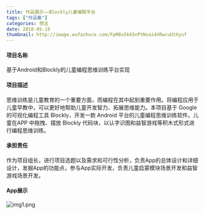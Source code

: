 ```yaml
---
title: 作品展示——Blockly儿童编程平台
tags: ["作品集"]
categories: 想法
date: 2018-05-19
thumbnail: http://image.wufazhuce.com/FpM8s5kk5nPtNsai4VRwcuUtXyuf
---
```


#### 项目名称

基于Android和Blockly的儿童编程思维训练平台实现

#### 项目描述

思维训练是儿童教育的一个重要方面，而编程在其中起到重要作用。将编程应用于儿童早教中，可以更好地帮助儿童开发智力、拓展思维能力。本项目基于 Google的可视化编程工具 Blockly，开发一款 Android 平台的儿童编程思维训练软件。儿童在APP 中拖拽、摆放 Blockly 代码块，以认字识图和益智游戏等积木式形式进行编程思维训练。

#### 承担责任

作为项目组长，进行项目选题以及需求和可行性分析，负责App的总体设计和详细设计，发掘App的功能点，参与App实际开发，负责儿童启蒙模块场景开发和益智游戏场景开发。

#### App展示

![img1.png](https://i.loli.net/2019/08/29/qHmOK4F1XMxAsU9.jpg)